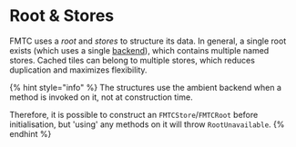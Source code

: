 # Root & Stores

FMTC uses a _root_ and _stores_ to structure its data. In general, a single root exists (which uses a single [backend](../initialisation.md#backends)), which contains multiple named stores. Cached tiles can belong to multiple stores, which reduces duplication and maximizes flexibility.

{% hint style="info" %}
The structures use the ambient backend when a method is invoked on it, not at construction time.

Therefore, it is possible to construct an `FMTCStore`/`FMTCRoot` before initialisation, but 'using' any methods on it will throw `RootUnavailable`.
{% endhint %}
